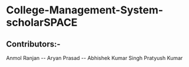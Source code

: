 # College-Management-System-scholarSPACE

## Contributors:-

Anmol Ranjan
-- Aryan Prasad
-- Abhishek Kumar Singh
Pratyush Kumar

